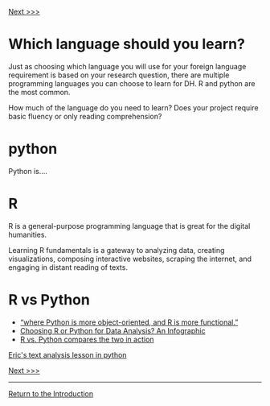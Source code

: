 [Next >>>](continue.md) 

# Which language should you learn?

Just as choosing which language you will use for your foreign language requirement is based on your research question, there are multiple programming languages you can choose to learn for DH. R and python are the most common. 

How much of the language do you need to learn? Does your project require basic fluency or only reading comprehension? 

# python 
Python is....

# R 

R is a general-purpose programming language that is great for the digital humanities. 

Learning R fundamentals is a gateway to analyzing data, creating visualizations, composing interactive websites, scraping the internet, and engaging in distant reading of texts.


# R vs Python
* [“where Python is more object-oriented, and R is more functional.”](https://www.dataquest.io/blog/python-vs-r/)  
* [Choosing R or Python for Data Analysis? An Infographic](https://www.datacamp.com/community/tutorials/r-or-python-for-data-analysis)
* [R vs. Python compares the two in action](http://www.theswarmlab.com/category/rvspython/) 

[Eric's text analysis lesson in python](https://github.com/SouthernMethodistUniversity/think-play-hack/blob/master/tutorials/python/textmining_python.ipynb) 




[Next >>>](continue.md) 

-----

[Return to the Introduction](https://github.com/DHRISMU/r)
